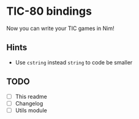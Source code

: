<!--
  Created at: 09/10/2021 18:19:23 Friday
  Modified at: 09/10/2021 06:22:37 PM Friday

        Copyright (C) 2021 Thiago Navarro
  See file "license" for details about copyright
-->

# TIC-80 bindings

Now you can write your TIC games in Nim!

## Hints

- Use `cstring` instead `string` to code be smaller

## TODO

- [ ] This readme
- [ ] Changelog
- [ ] Utils module
